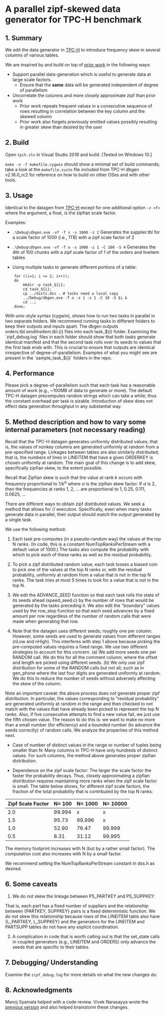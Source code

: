 # A parallel zipf-skewed data generator for TPC-H benchmark

## 1. Summary
We edit the data generator in [TPC-H](http://www.tpc.org/tpch/) to introduce frequency skew in several columns of various tables.

We are inspired by and build on top of [prior work](https://www.microsoft.com/en-us/download/details.aspx?id=52430) in the following ways:
* Support parallel data-generation which is useful to generate data at large scale factors.
	* Ensure that the **same** data will be generated independent of degree of parallelism
* Uncorrelate the columns and more closely approximate zipf than prior work
	* Prior work repeats frequent values in a consecutive sequence of rows resulting in correlation between the key column and the skewed column
	* Prior work also forgets previously emitted values possibly resulting in greater skew than desired by the user

## 2. Build
Open `tpch.sln` in Visual Studio 2019 and build. [Tested on Windows 10.]

`make -n -f makefile.cygwin` should show a minimal set of build commands; take a look at the `makefile.suite` file included from TPC-H dbgen v2.18.0_rc2 for reference on how to build on other OSes and with other tools.

## 3. Usage
Identical to the datagen from [TPC-H](http://www.tpc.org/tpch/) except for one additional option `-z <f>` where the argument, a float, is the zipfian scale factor.

Examples:
* `.\Debug\dbgen.exe -vf -T s -s 1000 -z 2`
Generates the supplier.tbl for a scale factor of 1000 (i.e., 1TB) with a zipf scale factor of 2

* `.\Debug\dbgen.exe -vf -T o -s 1000 -z 1 -C 100 -S 4`
Generates the 4th of 100 chunks with a zipf scale factor of 1 of the orders and lineitem tables

* Using multiple tasks to generate different portions of a table:
```
    for ((i=1; i <= 2; i++)); 
	do 
		mkdir -p task_${i};
		cd task_${i};
		cp ../dists.dss . # tasks need a local copy
		../Debug/dbgen.exe -T o -s 1 -z 1 -C 10 -S $i &
		cd ..;
	done;
```	
With unix-style syntax (cygwin), shows how to run two tasks in parallel in two separate folders. We recommend running tasks in different folders to keep their outputs and inputs apart. The dbgen outputs orders.tbl.${i} and lineitem.tbl.${i} files into each task_${i} folder. Examining the `zipf_debug.log` files in each folder should show that both tasks generate identical manifest and that the second task rolls over its seeds to values that the first task ends with. This is crucial to ensure that outputs are identical irrespective of degree-of-parallelism. Examples of what you might see are present in the `sample_task_${i}` folders in the repo.

## 4. Performance
Please pick a degree-of-parallelism such that each task has a reasonable amount of work (e.g., ~100MB of data to generate or more). The default TPC-H datagen precomputes random strings which can take a while; thus the constant overhead per task is sizable. Introduction of skew does not effect data generation throughput in any substantial way.

## 5. Method description and how to vary some internal parameters (not necessary reading)

Recall that the TPC-H datagen generates uniformly distributed values; that is, the values of nonkey columns
are generated uniformly at random from a pre-specified range. Linkages between tables are also similarly distributed; that is, the numbers of lines in LINEITEM that have a given ORDERKEY is chosen uniformly at random. The main goal of this change is to add skew, specifically zipfian skew, to the extent possible.

Recall that Zipfian skew is such that the value at rank $k$ occurs with frequency proportional to $1/k^\alpha$ where $\alpha$ is the zipfian skew factor. If $\alpha$ is 2, then the frequencies at ranks 1, 2, ... are proportional to 1, 0.25, 0.111, 0.0625, ...  

There are different ways to obtain zipf distributed values.  We seek a method that allows for // execution. Specifically, even when many tasks generate data in parallel, their output should match the output generated by a single task.

We use the following method:
1) Each task pre-computes (in a pseudo-random way) the values at the top N ranks. (In code, this is a constant NumTopRanksPerStream with a default value of 1000.) The tasks also compute the probability with which to pick each of these ranks as well as the residual probability.

2) To pick a zipf distributed random value, each task tosses a biased coin to pick one of the values at the top N ranks or, with the residual probability, uniformly at random from a value that is not in the top N ranks.  The task tries at most 5 times to look for a value that is not in the top N.

3) We edit the ADVANCE_SEED function so that each task rolls the state of its seeds ahead (speed_seed.c) by the number of rows that would be generated by the tasks preceding it. We also edit the "boundary" values used by the row_stop function so that each seed advances by a fixed amount per row regardless of the number of random calls that were made when generating that row.

4) Note that the datagen uses different seeds; roughly one per column. However, some seeds are used to generate values from different ranges (nLow and nHigh). This interferes with step 1 above because picking the pre-computed values requires a fixed range. We use two different strategies to account for this concern. (a) We add more seeds one per RANDOM call. We do this for all the comment column; where the offset and length are picked using different seeds. (b) We only use zipf distribution for some of the RANDOM calls but not all; such as in gen_phone where the last four digits are generated uniformly at random. We do this to reduce the number of seeds without adversely affecting the skew of the column.


Note an important caveat: the above process does not generate proper zipf distribution. In particular, the values corresponding to "residual probability" are generated uniformly at random in the range and then checked to not match with the values that have already been picked to represent the top N ranks. Also, if five consecutive attempts to find a new value fail, we just use the fifth chosen value.  The reason to do this is: we want to make no more than a small number (for efficiency) and a bounded number (to advance the seeds correctly) of random calls.  We analyze the properties of this method next.

* Case of number of distinct values in the range or number of tuples being smaller than N: Many columns in TPC-H have only hundreds of distinct values.  For such columns, the method above generates proper zipfian distribution.

* Dependence on the zipf scale factor: The larger the scale factor the faster the probability decays. Thus, closely approximating a zipfian distribution requires maintaining more ranks when the zipf scale factor is small. The table below shows, for different zipf scale factors, the fraction of the total probability that is contributed by the top N ranks:


Zipf Scale Factor | N= 100 | N= 1000 | N= 10000
------------------|---------|--------|---------
2.0 | 99.994 | x | x
1.5 | 95.73 | 99.996 | x
1.0 | 52.90 | 76.47 | 99.999
0.5 | 8.31 | 31.12 | 99.995

The memory footprint increases with N (but by a rather small factor). The computation cost also increases with N by a small factor.

We recommend setting the NumTopRanksPerStream constant in dss.h as desired.

## 6. Some caveats

1) We do not skew the linkage between PS_PARTKEY and PS_SUPPKEY: 

That is, each part has a fixed number of suppliers and the relationship between {PARTKEY, SUPPKEY} pairs is a fixed deterministic function.  We do not skew this relationship because rows of the LINEITEM table also have 
{L_PARTKEY, L_SUPPKEY} and the generators for the LINEITEM and PARTSUPP tables do not have any explicit coordination.

2) A complication in code that is worth calling out is that the set_state calls in coupled generators (e.g., LINEITEM and ORDERS) only advance the seeds that are specific to their tables.

## 7. Debugging/ Understanding
Examine the `zipf_debug.log` for more details on what the new changes do.

## 8. Acknowledgments
Manoj Syamala helped with a code review. Vivek Narasayya wrote the [previous version](https://www.microsoft.com/en-us/download/details.aspx?id=52430) and also helped brainstorm these changes.
